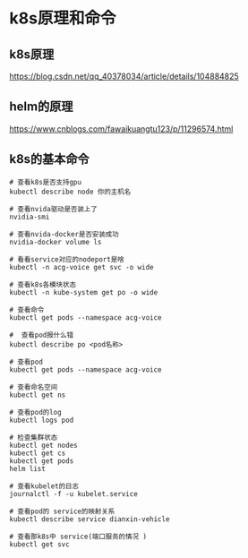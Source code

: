 # k8s原理和命令

## k8s原理
https://blog.csdn.net/qq_40378034/article/details/104884825

## helm的原理
https://www.cnblogs.com/fawaikuangtu123/p/11296574.html

## k8s的基本命令

```shell script
# 查看k8s是否支持gpu
kubectl describe node 你的主机名

# 查看nvida驱动是否装上了
nvidia-smi

# 查看nvida-docker是否安装成功
nvidia-docker volume ls

# 看看service对应的nodeport是啥 
kubectl -n acg-voice get svc -o wide 

# 查看k8s各模块状态
kubectl -n kube-system get po -o wide

# 查看命令
kubectl get pods --namespace acg-voice

#  查看pod报什么错
kubectl describe po <pod名称>

# 查看pod
kubectl get pods --namespace acg-voice

# 查看命名空间
kubectl get ns

# 查看pod的log
kubectl logs pod

# 检查集群状态
kubectl get nodes
kubectl get cs
kubectl get pods
helm list

# 查看kubelet的日志
journalctl -f -u kubelet.service

# 查看pod的 service的映射关系
kubectl describe service dianxin-vehicle

# 查看那k8s中 service(端口服务的情况 )
kubectl get svc
```

